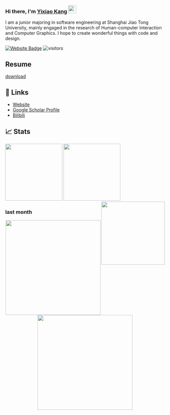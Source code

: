 

### Hi there, I'm <a href="https://www.echoyixiao.cn/mySite/" target="_blank">Yixiao Kang</a> <img src="https://media.giphy.com/media/hvRJCLFzcasrR4ia7z/giphy.gif" width="25px">
I am a junior majoring in software engineering at Shanghai Jiao Tong University, mainly engaged in the research of Human-computer Interaction and Computer Graphics. I hope to create wonderful things with code and design.


[![Website Badge](https://img.shields.io/badge/Website-3b5998?style=flat-square&logo=google-chrome&logoColor=white)](https://www.echoyixiao.cn/mySite)
![visitors](https://visitor-badge.glitch.me/badge?page_id=echo-xiao9)

## Resume
[download](https://www.echoyixiao.cn/mySite/pdf/Yixiao_Kang_resume.pdf)



## 📝 Links

- [Website](https://www.echoyixiao.cn/mySite/)
- [Google Scholar Profile](https://scholar.google.com/citations?hl=en&user=o3yuti0AAAAJ)
- [Bilibili](https://space.bilibili.com/499540439)

<!-- <img src="https://github.com/echo-xiao9/echo-xiao9/blob/7407b9bb2f7f3c3d11cb0f367e514672817b3048/drop.gif" width="220px"> -->

## 📈 Stats
<p>
  <img height="180em" src="https://github-readme-stats.vercel.app/api?username=echo-xiao9&show_icons=true&hide_border=true&&count_private=true&include_all_commits=true" />
  <img height="180em" src="https://github-readme-stats.vercel.app/api/top-langs/?username=echo-xiao9&exclude_repo=KNN-Image-Classification&show_icons=true&hide_border=true&layout=compact&langs_count=8"/>
  <img align='right' src="https://github.com/echo-xiao9/echo-xiao9/blob/7407b9bb2f7f3c3d11cb0f367e514672817b3048/drop.gif" width="200">
</p>

### last month 
<p align="center">
    <img height="300em" src="https://wakatime.com/share/@9a5b568c-df0d-4650-80bf-a0c45f293e9f/728f4d04-2308-4f83-a36c-7bbd46c3983d.svg" />
    <img height="300em" src="https://wakatime.com/share/@9a5b568c-df0d-4650-80bf-a0c45f293e9f/49e2b217-a6ab-480c-8757-98c9b3297fde.svg"/>

</p>


